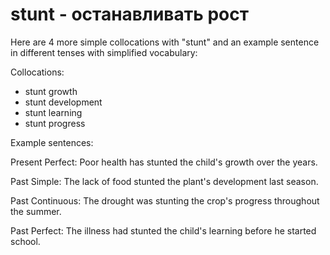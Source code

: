 # stunt - останавливать рост

Here are 4 more simple collocations with "stunt" and an example sentence in different tenses with simplified vocabulary:

Collocations:

- stunt growth
- stunt development
- stunt learning
- stunt progress

Example sentences:

Present Perfect: Poor health has stunted the child's growth over the years.

Past Simple: The lack of food stunted the plant's development last season.

Past Continuous: The drought was stunting the crop's progress throughout the summer.

Past Perfect: The illness had stunted the child's learning before he started school.
